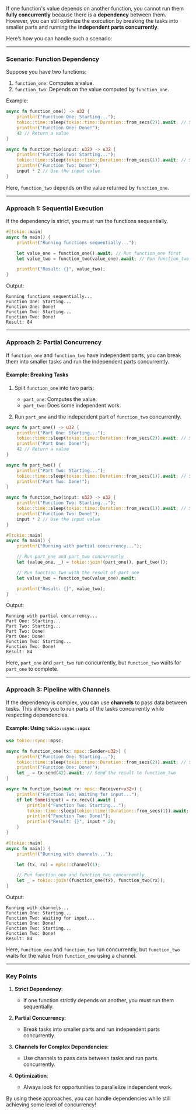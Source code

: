 If one function's value depends on another function, you cannot run them **fully concurrently** because there is a **dependency** between them. However, you can still optimize the execution by breaking the tasks into smaller parts and running the **independent parts concurrently**.

Here’s how you can handle such a scenario:

---

### Scenario: Function Dependency

Suppose you have two functions:
1. `function_one`: Computes a value.
2. `function_two`: Depends on the value computed by `function_one`.

Example:
```rust
async fn function_one() -> u32 {
    println!("Function One: Starting...");
    tokio::time::sleep(tokio::time::Duration::from_secs(2)).await; // Simulate work
    println!("Function One: Done!");
    42 // Return a value
}

async fn function_two(input: u32) -> u32 {
    println!("Function Two: Starting...");
    tokio::time::sleep(tokio::time::Duration::from_secs(1)).await; // Simulate work
    println!("Function Two: Done!");
    input * 2 // Use the input value
}
```

Here, `function_two` depends on the value returned by `function_one`.

---

### Approach 1: Sequential Execution
If the dependency is strict, you must run the functions sequentially.

```rust
#[tokio::main]
async fn main() {
    println!("Running functions sequentially...");

    let value_one = function_one().await; // Run function_one first
    let value_two = function_two(value_one).await; // Run function_two with the result

    println!("Result: {}", value_two);
}
```

Output:
```
Running functions sequentially...
Function One: Starting...
Function One: Done!
Function Two: Starting...
Function Two: Done!
Result: 84
```

---

### Approach 2: Partial Concurrency
If `function_one` and `function_two` have independent parts, you can break them into smaller tasks and run the independent parts concurrently.

#### Example: Breaking Tasks
1. Split `function_one` into two parts:
   - `part_one`: Computes the value.
   - `part_two`: Does some independent work.

2. Run `part_one` and the independent part of `function_two` concurrently.

```rust
async fn part_one() -> u32 {
    println!("Part One: Starting...");
    tokio::time::sleep(tokio::time::Duration::from_secs(2)).await; // Simulate work
    println!("Part One: Done!");
    42 // Return a value
}

async fn part_two() {
    println!("Part Two: Starting...");
    tokio::time::sleep(tokio::time::Duration::from_secs(1)).await; // Simulate work
    println!("Part Two: Done!");
}

async fn function_two(input: u32) -> u32 {
    println!("Function Two: Starting...");
    tokio::time::sleep(tokio::time::Duration::from_secs(1)).await; // Simulate work
    println!("Function Two: Done!");
    input * 2 // Use the input value
}

#[tokio::main]
async fn main() {
    println!("Running with partial concurrency...");

    // Run part_one and part_two concurrently
    let (value_one, _) = tokio::join!(part_one(), part_two());

    // Run function_two with the result of part_one
    let value_two = function_two(value_one).await;

    println!("Result: {}", value_two);
}
```

Output:
```
Running with partial concurrency...
Part One: Starting...
Part Two: Starting...
Part Two: Done!
Part One: Done!
Function Two: Starting...
Function Two: Done!
Result: 84
```

Here, `part_one` and `part_two` run concurrently, but `function_two` waits for `part_one` to complete.

---

### Approach 3: Pipeline with Channels
If the dependency is complex, you can use **channels** to pass data between tasks. This allows you to run parts of the tasks concurrently while respecting dependencies.

#### Example: Using `tokio::sync::mpsc`
```rust
use tokio::sync::mpsc;

async fn function_one(tx: mpsc::Sender<u32>) {
    println!("Function One: Starting...");
    tokio::time::sleep(tokio::time::Duration::from_secs(2)).await; // Simulate work
    println!("Function One: Done!");
    let _ = tx.send(42).await; // Send the result to function_two
}

async fn function_two(mut rx: mpsc::Receiver<u32>) {
    println!("Function Two: Waiting for input...");
    if let Some(input) = rx.recv().await {
        println!("Function Two: Starting...");
        tokio::time::sleep(tokio::time::Duration::from_secs(1)).await; // Simulate work
        println!("Function Two: Done!");
        println!("Result: {}", input * 2);
    }
}

#[tokio::main]
async fn main() {
    println!("Running with channels...");

    let (tx, rx) = mpsc::channel(1);

    // Run function_one and function_two concurrently
    let _ = tokio::join!(function_one(tx), function_two(rx));
}
```

Output:
```
Running with channels...
Function One: Starting...
Function Two: Waiting for input...
Function One: Done!
Function Two: Starting...
Function Two: Done!
Result: 84
```

Here, `function_one` and `function_two` run concurrently, but `function_two` waits for the value from `function_one` using a channel.

---

### Key Points

1. **Strict Dependency**:
   - If one function strictly depends on another, you must run them sequentially.

2. **Partial Concurrency**:
   - Break tasks into smaller parts and run independent parts concurrently.

3. **Channels for Complex Dependencies**:
   - Use channels to pass data between tasks and run parts concurrently.

4. **Optimization**:
   - Always look for opportunities to parallelize independent work.

By using these approaches, you can handle dependencies while still achieving some level of concurrency!